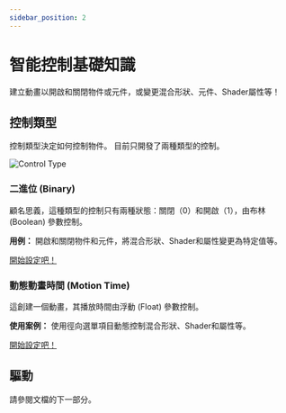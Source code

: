 ```yaml
---
sidebar_position: 2
---
```


# 智能控制基礎知識

建立動畫以開啟和關閉物件或元件，或變更混合形狀、元件、Shader屬性等！

## 控制類型

控制類型決定如何控制物件。 目前只開發了兩種類型的控制。

![Control Type](/img/smartcontrol-basics-ctrltype.PNG)

### 二進位 (Binary)

顧名思義，這種類型的控制只有兩種狀態：關閉（0）和開啟（1），由布林 (Boolean) 參數控制。

**用例：** 開啟和關閉物件和元件，將混合形狀、Shader和屬性變更為特定值等。

<a
    className="button button--success button--lg"
    target="_self"
    href="/docs/category/binary-control">
    開始設定吧！
</a>

### 動態動畫時間 (Motion Time)

這創建一個動畫，其播放時間由浮動 (Float) 參數控制。

**使用案例：** 使用徑向選單項目動態控制混合形狀、Shader和屬性等。

<a
    className="button button--success button--lg"
    target="_self"
    href="/docs/category/motion-time-control">
    開始設定吧！
</a>

## 驅動

請參閱文檔的下一部分。
